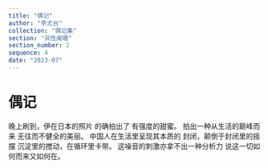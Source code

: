 ```yaml
---
title: "偶记"
author: "李尤台"
collection: "偶记集"
section: "异性阑珊"
section_number: 2
sequence: 4
date: "2023-07"
---
```


# 偶记

晚上刷到，伊在日本的照片
的确拍出了 有强度的甜蜜。
拍出一种从生活的巅峰而来
无往而不健全的美丽。
中国人在生活里呈现其本质的
封闭，颠倒于封闭里的摇摆
沉淀里的搅动，在循环里卡带。
这噪音的刺激亦拿不出一种分析力
说这一切如何而来又如何在。
